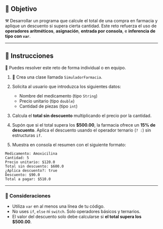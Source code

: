 
## 🎯 Objetivo

⚒️ Desarrollar un programa que calcule el total de una compra en farmacia y aplique un descuento si supera cierta cantidad. Este reto refuerza el uso de **operadores aritméticos**, **asignación**, **entrada por consola**, e **inferencia de tipo con `var`**.

---

## 📝 Instrucciones

👥 Puedes resolver este reto de forma individual o en equipo.

1. 💊 Crea una clase llamada `SimuladorFarmacia`.

2. Solicita al usuario que introduzca los siguientes datos:
    - Nombre del medicamento (tipo `String`)
    - Precio unitario (tipo `double`)
    - Cantidad de piezas (tipo `int`)

3. Calcula el **total sin descuento** multiplicando el precio por la cantidad.

4. Supón que si el total supera los **$500.00**, la farmacia ofrece un **15% de descuento**. Aplica el descuento usando el operador ternario (`? :`) sin estructuras `if`.

5. Muestra en consola el resumen con el siguiente formato:

```plaintext
Medicamento: Amoxicilina
Cantidad: 5
Precio unitario: $120.0
Total sin descuento: $600.0
¿Aplica descuento?: true
Descuento: $90.0
Total a pagar: $510.0
```

---

### 📌 Consideraciones

- Utiliza `var` en al menos una línea de tu código.
- No uses `if`, `else` ni `switch`. Solo operadores básicos y ternarios.
- El valor del descuento solo debe calcularse si **el total supera los $500.00**.
